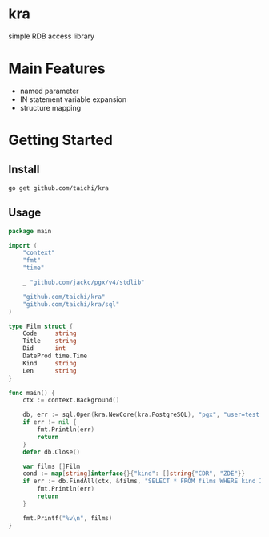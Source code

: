 # kra

simple RDB access library

# Main Features

- named parameter
- IN statement variable expansion
- structure mapping

# Getting Started

## Install

```
go get github.com/taichi/kra
```

## Usage

```go
package main

import (
	"context"
	"fmt"
	"time"

	_ "github.com/jackc/pgx/v4/stdlib"

	"github.com/taichi/kra"
	"github.com/taichi/kra/sql"
)

type Film struct {
	Code     string
	Title    string
	Did      int
	DateProd time.Time
	Kind     string
	Len      string
}

func main() {
	ctx := context.Background()

	db, err := sql.Open(kra.NewCore(kra.PostgreSQL), "pgx", "user=test password=test host=localhost port=5432 database=test sslmode=disable")
	if err != nil {
		fmt.Println(err)
		return
	}
	defer db.Close()

	var films []Film
	cond := map[string]interface{}{"kind": []string{"CDR", "ZDE"}}
	if err := db.FindAll(ctx, &films, "SELECT * FROM films WHERE kind IN (:kind)", cond); err != nil {
		fmt.Println(err)
		return
	}

	fmt.Printf("%v\n", films)
}
```

